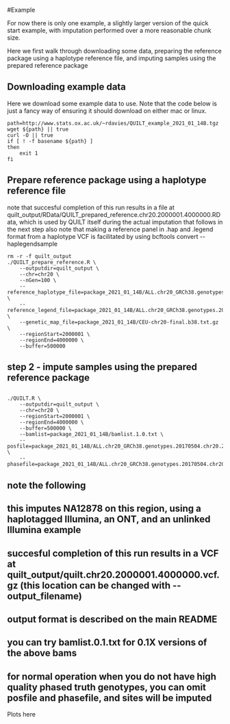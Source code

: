 #Example

For now there is only one example, a slightly larger version of the quick start example, with imputation performed over a more reasonable chunk size.

Here we first walk through downloading some data, preparing the reference package using a haplotype reference file, and imputing samples using the prepared reference package


## Downloading example data
Here we download some example data to use. Note that the code below is just a fancy way of ensuring it should download on either mac or linux.
```
path=http://www.stats.ox.ac.uk/~rdavies/QUILT_example_2021_01_14B.tgz
wget ${path} || true
curl -O || true
if [ ! -f basename ${path} ]
then
    exit 1
fi
```




## Prepare reference package using a haplotype reference file
note that succesful completion of this run results in a file at quilt_output/RData/QUILT_prepared_reference.chr20.2000001.4000000.RData, which is used by QUILT itself during the actual imputation that follows in the next step
also note that making a reference panel in .hap and .legend format from a haplotype VCF is facilitated by using bcftools convert --haplegendsample
```
rm -r -f quilt_output
./QUILT_prepare_reference.R \
    --outputdir=quilt_output \
    --chr=chr20 \
    --nGen=100 \
    --reference_haplotype_file=package_2021_01_14B/ALL.chr20_GRCh38.genotypes.20170504.chr20.2000001.4000000.noNA12878.hap.gz \
    --reference_legend_file=package_2021_01_14B/ALL.chr20_GRCh38.genotypes.20170504.chr20.2000001.4000000.noNA12878.legend.gz \
    --genetic_map_file=package_2021_01_14B/CEU-chr20-final.b38.txt.gz \
    --regionStart=2000001 \
    --regionEnd=4000000 \
    --buffer=500000
```




## 
## step 2 - impute samples using the prepared reference package
##
```
./QUILT.R \
    --outputdir=quilt_output \
    --chr=chr20 \
    --regionStart=2000001 \
    --regionEnd=4000000 \
    --buffer=500000 \
    --bamlist=package_2021_01_14B/bamlist.1.0.txt \
    --posfile=package_2021_01_14B/ALL.chr20_GRCh38.genotypes.20170504.chr20.2000001.4000000.posfile.txt \
    --phasefile=package_2021_01_14B/ALL.chr20_GRCh38.genotypes.20170504.chr20.2000001.4000000.phasefile.txt
```    
## note the following
##  this imputes NA12878 on this region, using a haplotagged Illumina, an ONT, and an unlinked Illumina example
##  succesful completion of this run results in a VCF at quilt_output/quilt.chr20.2000001.4000000.vcf.gz (this location can be changed with --output_filename)
##  output format is described on the main README
##  you can try bamlist.0.1.txt for 0.1X versions of the above bams
##  for normal operation when you do not have high quality phased truth genotypes, you can omit posfile and phasefile, and sites will be imputed 

Plots here